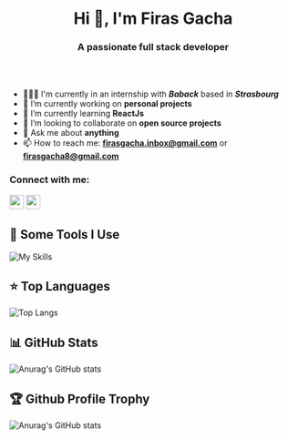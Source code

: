 <h1 align="center">Hi 👋, I'm Firas Gacha</h1>

<h3 align="center">A passionate full  stack developer</h3>
<br></br>

- 👨🏻‍💻 I'm currently in an internship with ***Baback*** based in ***Strasbourg***
- 🔭 I’m currently working on **personal projects**
- 🌱 I’m currently learning **ReactJs**
- 👯 I’m looking to collaborate on **open source projects**
- 💬 Ask me about **anything**
- 📫 How to reach me: **firasgacha.inbox@gmail.com** or **firasgacha8@gmail.com**


<h3 align="left">Connect with me:</h3>
<p>
  <a href="https://www.linkedin.com/in/firasgacha"><img src="https://img.shields.io/badge/linkedin-%230077B5.svg?&style=for-the-             badge&logo=linkedin&logoColor=white" height=25></a> 
  <a href="https://www.instagram.com/firas_gacha/?hl=fr"><img src="https://img.shields.io/badge/instagram-%23E4405F.svg?     &style=for-the-badge&logo=instagram&logoColor=white" height=25></a>
</p>



<h2>🚀 Some Tools I Use</h2>

![My Skills](https://skillicons.dev/icons?i=react,redux,nodejs,expressjs,mongodb,js,ts,html,css,tailwind,bootstrap,symfony,php,mysql,py,django,git,github,gitlab,stackoverflow,linux,vscode)
## ⭐ **Top Languages**

![Top Langs](https://github-readme-stats.vercel.app/api/top-langs/?username=firasgacha&theme=radical&layout=compact&hide=css)

## 📊 **GitHub Stats**

![Anurag's GitHub stats](https://github-readme-stats.vercel.app/api?username=firasgacha&show_icons=true&theme=radical)

## 🏆 **Github Profile Trophy**

![Anurag's GitHub stats](https://github-profile-trophy.vercel.app/?username=firasgacha&theme=radical&row=1&column=10)
